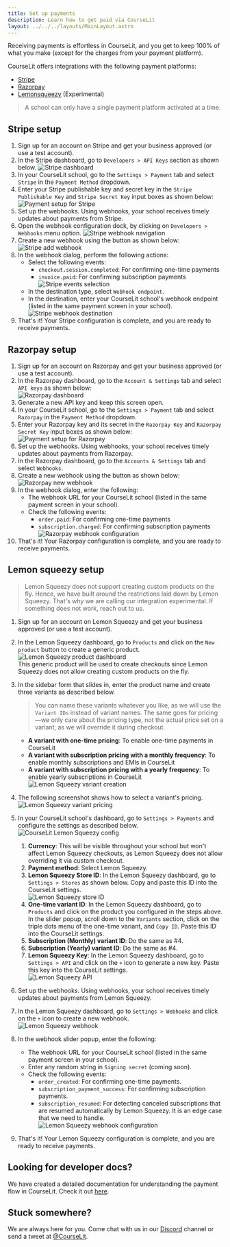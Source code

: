 ```yaml
---
title: Set up payments
description: Learn how to get paid via CourseLit
layout: ../../../layouts/MainLayout.astro
---
```


Receiving payments is effortless in CourseLit, and you get to keep 100% of what you make (except for the charges from your payment platform).

CourseLit offers integrations with the following payment platforms:

- [Stripe](https://stripe.com)
- [Razorpay](https://razorpay.com)
- [Lemonsqueezy](https://lemonsqueezy.com) (Experimental)

> A school can only have a single payment platform activated at a time.

## Stripe setup

1. Sign up for an account on Stripe and get your business approved (or use a test account).
2. In the Stripe dashboard, go to `Developers > API Keys` section as shown below.
   ![Stripe dashboard](/assets/schools/stripe-api-keys.png)
3. In your CourseLit school, go to the `Settings > Payment` tab and select `Stripe` in the `Payment Method` dropdown.
4. Enter your Stripe publishable key and secret key in the `Stripe Publishable Key` and `Stripe Secret Key` input boxes as shown below:  
   ![Payment setup for Stripe](/assets/schools/payment-setup-stripe.png)
5. Set up the webhooks. Using webhooks, your school receives timely updates about payments from Stripe.
6. Open the webhook configuration dock, by clicking on `Developers > Webhooks` menu option.
   ![Stripe webhook navigation](/assets/schools/stripe-webhook-navigation.png)
7. Create a new webhook using the button as shown below:  
   ![Stripe add webhook](/assets/schools/stripe-add-webhook.png)
8. In the webhook dialog, perform the following actions:
    - Select the following events:
        - `checkout.session.completed`: For confirming one-time payments
        - `invoice.paid`: For confirming subscription payments  
          ![Stripe events selection](/assets/schools/stripe-events-selection.png)
    - In the destination type, select `Webhook endpoint`.
    - In the destination, enter your CourseLit school's webhook endpoint (listed in the same payment screen in your school).
      ![Stripe webhook destination](/assets/schools/stripe-courselit-webhook-entry.png)
9. That's it! Your Stripe configuration is complete, and you are ready to receive payments.

## Razorpay setup

1. Sign up for an account on Razorpay and get your business approved (or use a test account).
2. In the Razorpay dashboard, go to the `Account & Settings` tab and select `API keys` as shown below:  
   ![Razorpay dashboard](/assets/schools/razorpay-dashboard-api-key.png)
3. Generate a new API key and keep this screen open.
4. In your CourseLit school, go to the `Settings > Payment` tab and select `Razorpay` in the `Payment Method` dropdown.
5. Enter your Razorpay key and its secret in the `Razorpay Key` and `Razorpay Secret Key` input boxes as shown below:  
   ![Payment setup for Razorpay](/assets/schools/payment-setup-razorpay.png)
6. Set up the webhooks. Using webhooks, your school receives timely updates about payments from Razorpay.
7. In the Razorpay dashboard, go to the `Accounts & Settings` tab and select `Webhooks`.
8. Create a new webhook using the button as shown below:  
   ![Razorpay new webhook](/assets/schools/razorpay-add-webhook.png)
9. In the webhook dialog, enter the following:
    - The webhook URL for your CourseLit school (listed in the same payment screen in your school).
    - Check the following events:
        - `order.paid`: For confirming one-time payments
        - `subscription.charged`: For confirming subscription payments  
          ![Razorpay webhook configuration](/assets/schools/razorpay-webhook-config.png)
10. That's it! Your Razorpay configuration is complete, and you are ready to receive payments.

## Lemon squeezy setup

> Lemon Squeezy does not support creating custom products on the fly. Hence, we have built around the restrictions laid down by Lemon Squeezy. That's why we are calling our integration experimental. If something does not work, reach out to us.

1. Sign up for an account on Lemon Squeezy and get your business approved (or use a test account).
2. In the Lemon Squeezy dashboard, go to `Products` and click on the `New product` button to create a generic product.  
   ![Lemon Squeezy product dashboard](/assets/schools/lemon-dashboard.png)  
   This generic product will be used to create checkouts since Lemon Squeezy does not allow creating custom products on the fly.
3. In the sidebar form that slides in, enter the product name and create three variants as described below.

    > You can name these variants whatever you like, as we will use the `Variant IDs` instead of variant names. The same goes for pricing—we only care about the pricing type, not the actual price set on a variant, as we will override it during checkout.

    - **A variant with one-time pricing**: To enable one-time payments in CourseLit
    - **A variant with subscription pricing with a monthly frequency**: To enable monthly subscriptions and EMIs in CourseLit
    - **A variant with subscription pricing with a yearly frequency**: To enable yearly subscriptions in CourseLit  
      ![Lemon Squeezy variant creation](/assets/schools/lemon-create-variants.png)

4. The following screenshot shows how to select a variant's pricing.  
   ![Lemon Squeezy variant pricing](/assets/schools/lemon-variant-payment-config.png)

5. In your CourseLit school's dashboard, go to `Settings > Payments` and configure the settings as described below.  
   ![CourseLit Lemon Squeezy config](/assets/schools/courselit-lemonsqueezy-config.png)

    1. **Currency**: This will be visible throughout your school but won't affect Lemon Squeezy checkouts, as Lemon Squeezy does not allow overriding it via custom checkout.
    2. **Payment method**: Select Lemon Squeezy.
    3. **Lemon Squeezy Store ID**: In the Lemon Squeezy dashboard, go to `Settings > Stores` as shown below. Copy and paste this ID into the CourseLit settings.  
       ![Lemon Squeezy store ID](/assets/schools/lemon-store-id.png)
    4. **One-time variant ID**: In the Lemon Squeezy dashboard, go to `Products` and click on the product you configured in the steps above. In the slider popup, scroll down to the `Variants` section, click on the triple dots menu of the one-time variant, and `Copy ID`. Paste this ID into the CourseLit settings.
    5. **Subscription (Monthly) variant ID**: Do the same as #4.
    6. **Subscription (Yearly) variant ID**: Do the same as #4.
    7. **Lemon Squeezy Key**: In the Lemon Squeezy dashboard, go to `Settings > API` and click on the `+` icon to generate a new key. Paste this key into the CourseLit settings.  
       ![Lemon Squeezy API](/assets/schools/lemon-api.png)

6. Set up the webhooks. Using webhooks, your school receives timely updates about payments from Lemon Squeezy.
7. In the Lemon Squeezy dashboard, go to `Settings > Webhooks` and click on the `+` icon to create a new webhook.  
   ![Lemon Squeezy webhook](/assets/schools/lemon-webhook.png)

8. In the webhook slider popup, enter the following:

    - The webhook URL for your CourseLit school (listed in the same payment screen in your school).
    - Enter any random string in `Signing secret` (coming soon).
    - Check the following events:
        - `order_created`: For confirming one-time payments.
        - `subscription_payment_success`: For confirming subscription payments.
        - `subscription_resumed`: For detecting canceled subscriptions that are resumed automatically by Lemon Squeezy. It is an edge case that we need to handle.  
          ![Lemon Squeezy webhook configuration](/assets/schools/lemon-webhook-config.png)

9. That's it! Your Lemon Squeezy configuration is complete, and you are ready to receive payments.

## Looking for developer docs?

We have created a detailed documentation for understanding the payment flow in CourseLit. Check it out [here]().

## Stuck somewhere?

We are always here for you. Come chat with us in our <a href="https://discord.com/invite/GR4bQsN" target="_blank">Discord</a> channel or send a tweet at <a href="https://twitter.com/courselit" target="_blank">@CourseLit</a>.
